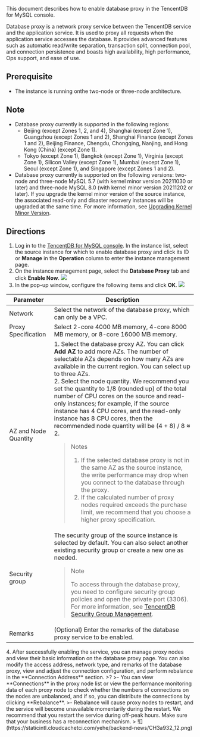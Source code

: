 This document describes how to enable database proxy in the TencentDB for MySQL console.

Database proxy is a network proxy service between the TencentDB service and the application service. It is used to proxy all requests when the application service accesses the database. It provides advanced features such as automatic read/write separation, transaction split, connection pool, and connection persistence and boasts high availability, high performance, Ops support, and ease of use.

## Prerequisite
- The instance is running onthe two-node or three-node architecture.

## Note
- Database proxy currently is supported in the following regions:
  - Beijing (except Zones 1, 2, and 4), Shanghai (except Zone 1), Guangzhou (except Zones 1 and 2), Shanghai Finance (except Zones 1 and 2), Beijing Finance, Chengdu, Chongqing, Nanjing, and Hong Kong (China) (except Zone 1).
  - Tokyo (except Zone 1), Bangkok (except Zone 1), Virginia (except Zone 1), Silicon Valley (except Zone 1), Mumbai (except Zone 1), Seoul (except Zone 1), and Singapore (except Zones 1 and 2).
- Database proxy currently is supported on the following versions: two-node and three-node MySQL 5.7 (with kernel minor version 20211030 or later) and three-node MySQL 8.0 (with kernel minor version 20211202 or later). If you upgrade the kernel minor version of the source instance, the associated read-only and disaster recovery instances will be upgraded at the same time. For more information, see [Upgrading Kernel Minor Version](https://intl.cloud.tencent.com/document/product/236/36816).

## Directions
1. Log in to the [TencentDB for MySQL console](https://console.cloud.tencent.com/cdb). In the instance list, select the source instance for which to enable database proxy and click its ID or **Manage** in the **Operation** column to enter the instance management page.
2. On the instance management page, select the **Database Proxy** tab and click **Enable Now**.
![](https://staticintl.cloudcachetci.com/yehe/backend-news/vMSm892_10.png)
3. In the pop-up window, configure the following items and click **OK**.
![](https://staticintl.cloudcachetci.com/yehe/backend-news/ZUjv978_11.png)
<table>
<thead><tr><th>Parameter</th><th>Description</th></tr></thead>
<tbody><tr>
<td>Network</td>
<td>Select the network of the database proxy, which can only be a VPC.</td></tr>
<tr>
<td>Proxy Specification</td>
<td>Select 2-core 4000 MB memory, 4-core 8000 MB memory, or 8-core 16000 MB memory.</td></tr>
<tr>
<td>AZ and Node Quantity</td>
<td>1. Select the database proxy AZ. You can click <strong>Add AZ</strong> to add more AZs. The number of selectable AZs depends on how many AZs are available in the current region. You can select up to three AZs. <br>2. Select the node quantity. We recommend you set the quantity to 1/8 (rounded up) of the total number of CPU cores on the source and read-only instances; for example, if the source instance has 4 CPU cores, and the read-only instance has 8 CPU cores, then the recommended node quantity will be (4 + 8) / 8 ≈ 2. <blockquote class="rno-document-tips rno-document-tips-notice">    <div class="rno-document-tips-body">        <i class="rno-document-tip-icon"></i>        <div class="rno-document-tip-title">Notes</div>        <div class="rno-document-tip-desc"><ol><li>If the selected database proxy is not in the same AZ as the source instance, the write performance may drop when you connect to the database through the proxy. </li><li>If the calculated number of proxy nodes required exceeds the purchase limit, we recommend that you choose a higher proxy specification.</li></ol></div>    </div></blockquote></td></tr>
<tr>
<td>Security group</td>
<td>The security group of the source instance is selected by default. You can also select another existing security group or create a new one as needed. <blockquote class="rno-document-tips rno-document-tips-notice">    <div class="rno-document-tips-body">        <i class="rno-document-tip-icon"></i>        <div class="rno-document-tip-title">Note</div>        <div class="rno-document-tip-desc"><p>To access through the database proxy, you need to configure security group policies and open the private port (3306). For more information, see <a href="https://www.tencentcloud.com/document/product/236/14470">TencentDB Security Group Management</a>.</p></div>    </div></blockquote></td></tr>
<tr>
<td>Remarks</td>
<td>(Optional) Enter the remarks of the database proxy service to be enabled.</td></tr>
</tbody></table>
4. After successfully enabling the service, you can manage proxy nodes and view their basic information on the database proxy page. You can also modify the access address, network type, and remarks of the database proxy, view and adjust the connection configuration, and perform rebalance in the **Connection Address** section.
>?
>- You can view **Connections** in the proxy node list or view the performance monitoring data of each proxy node to check whether the numbers of connections on the nodes are unbalanced, and if so, you can distribute the connections by clicking **Rebalance**.
>- Rebalance will cause proxy nodes to restart, and the service will become unavailable momentarily during the restart. We recommend that you restart the service during off-peak hours. Make sure that your business has a reconnection mechanism.
>
![](https://staticintl.cloudcachetci.com/yehe/backend-news/CH3a932_12.png)


